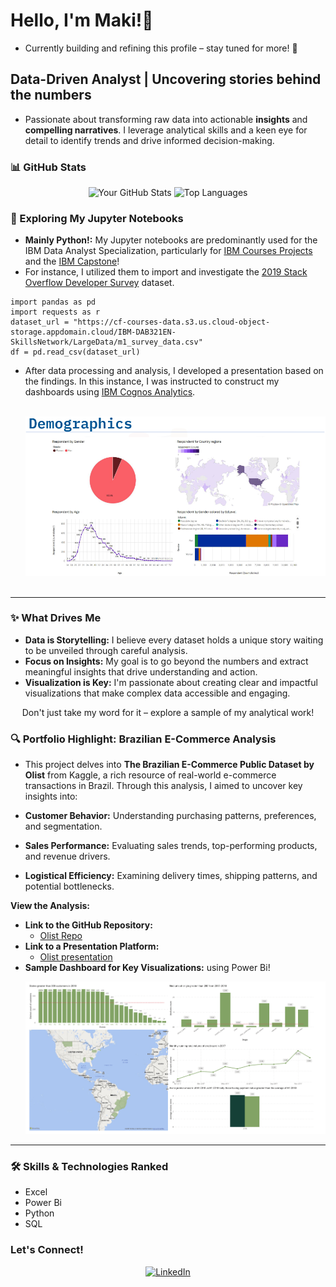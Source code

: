 # Hello, I'm Maki!👋
- Currently building and refining this profile – stay tuned for more! 🚧

## Data-Driven Analyst | Uncovering stories behind the numbers

- Passionate about transforming raw data into actionable **insights** and **compelling narratives**. I leverage analytical skills and a keen eye for detail to identify trends and drive informed decision-making.



### 📊 GitHub Stats

<p align="center">
  <!-- GitHub Stats Card -->
  <img src="https://github-readme-stats.vercel.app/api?username=mynameismaki&show_icons=true&theme=dark&hide_border=true" alt="Your GitHub Stats" />
  
  <!-- Top Languages Card -->
  <img src="https://github-readme-stats.vercel.app/api/top-langs/?username=mynameismaki&layout=compact&theme=dark&hide_border=true&count=10" alt="Top Languages" />
</p>

### 📂 Exploring My Jupyter Notebooks
- **Mainly Python!:** My Jupyter notebooks are predominantly used for the IBM Data Analyst Specialization, particularly for [IBM Courses Projects](https://github.com/mynameismaki/IBM-Courses-Projects) and the [IBM Capstone](https://github.com/mynameismaki/IBM-Capstone-Projects)!
- For instance, I utilized them to import and investigate the [2019 Stack Overflow Developer Survey](https://survey.stackoverflow.co/) dataset.
```
import pandas as pd
import requests as r
dataset_url = "https://cf-courses-data.s3.us.cloud-object-storage.appdomain.cloud/IBM-DAB321EN-SkillsNetwork/LargeData/m1_survey_data.csv"
df = pd.read_csv(dataset_url)
```

- After data processing and analysis, I developed a presentation based on the findings. In this instance, I was instructed to construct my dashboards using [IBM Cognos Analytics](https://www.ibm.com/products/cognos-analytics).
    <p align="center">
  <img src="https://github.com/mynameismaki/IBM-Capstone-Projects/blob/main/IBM%20Capstone%20sample%20dashboard.png" alt="IBM Cognos Analytics dashboard sample" width="800">
    </p>
---

### ✨ What Drives Me

- **Data is Storytelling:** I believe every dataset holds a unique story waiting to be unveiled through careful analysis.
- **Focus on Insights:** My goal is to go beyond the numbers and extract meaningful insights that drive understanding and action.
- **Visualization is Key:** I'm passionate about creating clear and impactful visualizations that make complex data accessible and engaging.

<p align="center">
  Don't just take my word for it – explore a sample of my analytical work!
</p>

### 🔍 Portfolio Highlight: Brazilian E-Commerce Analysis

- This project delves into **The Brazilian E-Commerce Public Dataset by Olist** from Kaggle, a rich resource of real-world e-commerce transactions in Brazil. Through this analysis, I aimed to uncover key insights into:

- **Customer Behavior:** Understanding purchasing patterns, preferences, and segmentation.
- **Sales Performance:** Evaluating sales trends, top-performing products, and revenue drivers.
- **Logistical Efficiency:** Examining delivery times, shipping patterns, and potential bottlenecks.

**View the Analysis:**
* **Link to the GitHub Repository:**
    - [Olist Repo](https://github.com/mynameismaki/Kaggle-projects.git)
* **Link to a Presentation Platform:**
    - [Olist presentation](https://github.com/mynameismaki/Kaggle-projects/blob/main/Olist.pdf)
* **Sample Dashboard for Key Visualizations:** using Power Bi!
    <p align="center">
  <img src="https://github.com/mynameismaki/Kaggle-projects/blob/main/Sample%20screenshot.png" alt="Power Bi dashboard sample" width="800">
    </p>
    
---

### 🛠️ Skills & Technologies Ranked

- Excel
- Power Bi
- Python
- SQL

### Let's Connect!

<p align="center">
  <a href="https://www.linkedin.com/in/mckinleypetalver/">
    <img src="https://img.shields.io/badge/LinkedIn-Connect-blue?style=flat-square&logo=linkedin" alt="LinkedIn" />
  </a>
</p>
